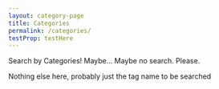 ```yaml
---
layout: category-page
title: Categories
permalink: /categories/
testProp: testHere
---
```


Search by Categories! Maybe... Maybe no search. Please.

Nothing else here, probably just the tag name to be searched